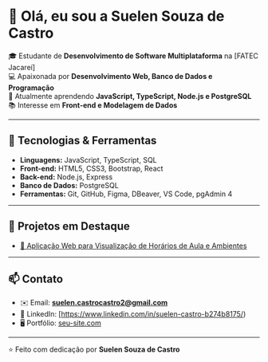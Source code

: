 # 👋 Olá, eu sou a Suelen Souza de Castro  

🎓 Estudante de **Desenvolvimento de Software Multiplataforma** na [FATEC Jacareí]  
💻 Apaixonada por **Desenvolvimento Web, Banco de Dados e Programação**  
🌱 Atualmente aprendendo **JavaScript, TypeScript, Node.js e PostgreSQL**  
📚 Interesse em **Front-end e Modelagem de Dados**  

---

## 🚀 Tecnologias & Ferramentas  

- **Linguagens:** JavaScript, TypeScript, SQL  
- **Front-end:** HTML5, CSS3, Bootstrap, React  
- **Back-end:** Node.js, Express  
- **Banco de Dados:** PostgreSQL  
- **Ferramentas:** Git, GitHub, Figma, DBeaver, VS Code, pgAdmin 4

---

## 📌 Projetos em Destaque  

- [🔗 Aplicação Web para Visualização de Horários de Aula e Ambientes](https://github.com/techcastlefatec)    

---

## 📫 Contato  

- ✉️ Email: **suelen.castrocastro2@gmail.com**  
- 💼 LinkedIn: [https://www.linkedin.com/in/suelen-castro-b274b8175/)  
- 🖥️ Portfólio: [seu-site.com](https://seu-site.com)  

---

⭐️ Feito com dedicação por **Suelen Souza de Castro**  
